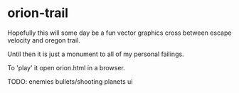 orion-trail
===========

Hopefully this will some day be a fun vector graphics cross between escape velocity and oregon trail.

Until then it is just a monument to all of my personal failings.

To 'play' it open orion.html in a browser.

TODO:
	enemies
	bullets/shooting
	planets
	ui
